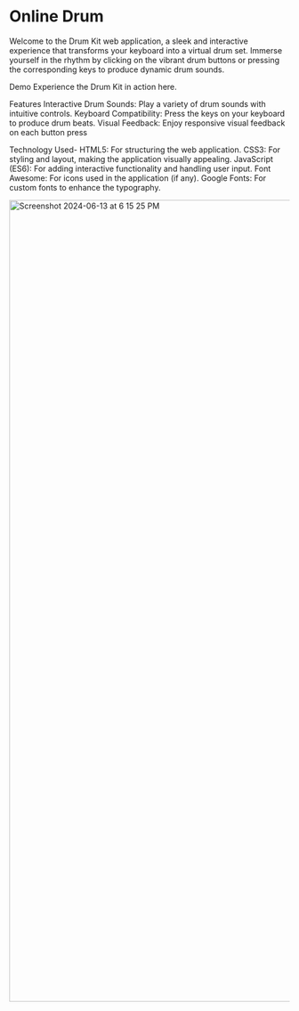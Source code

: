 # Online Drum
Welcome to the Drum Kit web application, a sleek and interactive experience that transforms your keyboard into a virtual drum set. Immerse yourself in the rhythm by clicking on the vibrant drum buttons or pressing the corresponding keys to produce dynamic drum sounds.

Demo
Experience the Drum Kit in action here.

Features
Interactive Drum Sounds: Play a variety of drum sounds with intuitive controls.
Keyboard Compatibility: Press the keys on your keyboard to produce drum beats.
Visual Feedback: Enjoy responsive visual feedback on each button press

Technology Used-
HTML5: For structuring the web application.
CSS3: For styling and layout, making the application visually appealing.
JavaScript (ES6): For adding interactive functionality and handling user input.
Font Awesome: For icons used in the application (if any).
Google Fonts: For custom fonts to enhance the typography.

<img width="1440" alt="Screenshot 2024-06-13 at 6 15 25 PM" src="https://github.com/anupamraj0900/drum-kit/assets/70150362/b72728a2-56be-4f9d-9993-fd85d1211b78">

